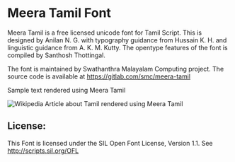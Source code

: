 Meera Tamil Font
================

Meera Tamil is a free licensed unicode font for Tamil Script. This is designed by Anilan N. G. with typography guidance from Hussain K. H. and linguistic guidance from A. K. M. Kutty. The opentype features of the font is compiled by Santhosh Thottingal.

The font is maintained by Swathanthra Malayalam Computing project. The source code is available at https://gitlab.com/smc/meera-tamil

Sample text rendered using Meera Tamil

![Wikipedia Article about Tamil rendered using Meera Tamil](http://thottingal.in/fonts/MeeraTamil/samples/MeeraTamil-Wiki-2.png "Wikipedia Article about Tamil rendered using Meera Tamil")


License:
--------

This Font is licensed under the SIL Open Font License, Version 1.1. See http://scripts.sil.org/OFL

